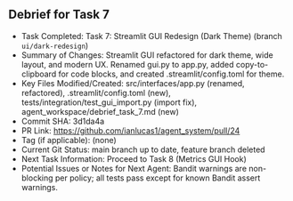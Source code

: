 ## Debrief for Task 7

- Task Completed: Task 7: Streamlit GUI Redesign (Dark Theme) (branch `ui/dark-redesign`)
- Summary of Changes: Streamlit GUI refactored for dark theme, wide layout, and modern UX. Renamed gui.py to app.py, added copy-to-clipboard for code blocks, and created .streamlit/config.toml for theme.
- Key Files Modified/Created: src/interfaces/app.py (renamed, refactored), .streamlit/config.toml (new), tests/integration/test_gui_import.py (import fix), agent_workspace/debrief_task_7.md (new)
- Commit SHA: 3d1da4a
- PR Link: https://github.com/ianlucas1/agent_system/pull/24
- Tag (if applicable): (none)
- Current Git Status: main branch up to date, feature branch deleted
- Next Task Information: Proceed to Task 8 (Metrics GUI Hook)
- Potential Issues or Notes for Next Agent: Bandit warnings are non-blocking per policy; all tests pass except for known Bandit assert warnings. 
